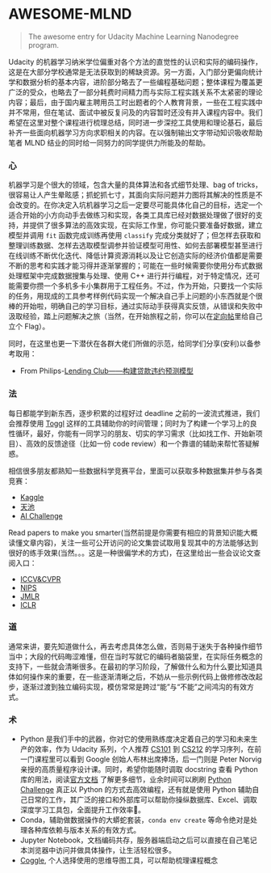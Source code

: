 # AWESOME-MLND
> The awesome entry for Udacity Machine Learning Nanodegree program.

Udacity 的机器学习纳米学位偏重对各个方法的直觉性的认识和实际的编码操作，这是在大部分学校通常是无法获取到的稀缺资源。另一方面，入门部分更偏向统计学和数据分析的基本内容，进阶部分略去了一些编程基础问题；整体课程为覆盖更广泛的受众，也略去了一部分耗费时间精力而与实际工程实践关系不太紧密的理论内容；最后，由于国内雇主聘用员工时出题者的个人教育背景，一些在工程实践中并不常用，但在笔试、面试中被反复问及的内容暂时还没有并入课程内容中。我们希望在这里对整个课程进行梳理总结，同时进一步深挖工具使用和理论基石，最后补齐一些面向机器学习方向求职相关的内容。在以强制输出文字带动知识吸收帮助笔者 MLND 结业的同时给一同努力的同学提供力所能及的帮助。

### 心
机器学习是个很大的领域，包含大量的具体算法和各式细节处理、bag of tricks，很容易让人产生晕眩感；抓蛇抓七寸，其面向实际问题并力图将其解决的性质是不会改变的。在你决定入坑机器学习之后一定要尽可能具体化自己的目标，选定一个适合开始的小方向动手去做练习和实现，各类工具库已经对数据处理做了很好的支持，并提供了很多算法的高效实现，在实际工作里，你可能只要准备好数据，建立模型并调用 `fit` 函数完成训练再使用 `classify` 完成分类就好了；但怎样去获取和整理训练数据、怎样去选取模型调参并验证模型可用性、如何去部署模型甚至进行在线训练不断优化迭代、降低计算资源消耗以及让它创造实际的经济价值都是需要不断的思考和实践才能习得并逐渐掌握的；可能在一些时候需要你使用分布式数据处理框架中完成数据搜集与处理、使用 C++ 进行并行编程，对于特定情况，还可能需要你攒一个多机多卡小集群用于工程任务。不过，作为开始，只要找一个实际的任务，用现成的工具参考样例代码实现一个解决自己手上问题的小东西就是个很棒的开始啦，明确自己的学习目标，通过实际动手获得真实反馈，从错误和失败中汲取经验，踏上问题解决之旅（当然，在开始旅程之前，你可以在[定向帖](https://github.com/PeterHuang2015/AWESOME-MLND/issues/2)里给自己立个 Flag）。

同时，在这里也更一下潜伏在各群大佬们所做的示范，给同学们分享(安利)以备参考取用：
+ From Philips-[Lending Club——构建贷款违约预测模型](https://zhuanlan.zhihu.com/p/29994599?group_id=901231043728805888)

### 法
每日都能学到新东西，逐步积累的过程好过 deadline 之前的一波流式推进，我们会推荐使用 [Toggl](https://www.toggl.com/) 这样的工具辅助你的时间管理；同时为了构建一个学习上的良性循环，最好，你能有一同学习的朋友、切实的学习需求（比如找工作、开始新项目）、高效的反馈途径（比如一份 code review）和一个靠谱的辅助来帮忙答疑解惑。

相信很多朋友都熟知一些数据科学竞赛平台，里面可以获取多种数据集并参与各类竞赛：
+ [Kaggle](https://www.kaggle.com/)
+ [天池](https://tianchi.aliyun.com/)
+ [AI Challenge](https://challenger.ai/)

Read papers to make you smarter(当然前提是你需要有相应的背景知识能大概读懂文章内容)，关注一些可公开访问的论文集尝试取用复现其中的方法能够达到很好的练手效果(当然。。。这是一种很偏学术的方式)，在这里给出一些会议论文查阅入口：
+ [ICCV&CVPR](http://openaccess.thecvf.com/menu.py)
+ [NIPS](http://papers.nips.cc/)
+ [JMLR](http://www.jmlr.org/)
+ [ICLR](http://www.iclr.cc/)

### 道
通常来讲，要先知道做什么，再去考虑具体怎么做，否则易于迷失于各种操作细节当中；大段的代码晦涩难懂，但在当时写就它的编码者脑袋里，在实际任务概念的支持下，一些就会清晰很多。在最初的学习阶段，了解做什么和为什么要比知道具体如何操作来的重要，在一些逐渐清晰之后，不妨从一些示例代码上做修修改改起步，逐渐过渡到独立编码实现，模仿常常是跨过“能”与“不能”之间鸿沟的有效方式。

### 术
+ Python 是我们手中的武器，你对它的使用熟练度决定着自己的学习和未来生产的效率，作为 Udacity 系列，个人推荐 [CS101](https://www.udacity.com/course/intro-to-computer-science--cs101) 到 [CS212](https://www.udacity.com/course/design-of-computer-programs--cs212) 的学习序列，在前一门课程里可以看到 Google 创始人布林出席捧场，后一门则是 Peter Norvig 亲授的高质量程序设计课。同时，希望你能随时调取 docstring 查看 Python 库的用法，阅读[官方文档](https://www.python.org/doc/) 了解更多细节，业余时间可以刷刷 [Python Challenge](http://www.pythonchallenge.com/) 真正以 Python 的方式去高效编程，还有就是使用 Python 辅助自己日常的工作，其广泛的接口和外部库可以帮助你操纵数据库、Excel、调取深度学习工具包，全面提升工作效率:rocket:。
+ Conda，辅助做数据操作的大蟒蛇套装，`conda env create` 等命令绝对是处理各种库依赖与版本关系的有效方式。
+ Jupyter Notebook，文档编码共存，服务器端启动之后可以直接在自己笔记本浏览器中访问并做具体操作，让生活轻松很多。
+ [Coggle](https://coggle.it/), 个人选择使用的思维导图工具，可以帮助梳理课程概念
